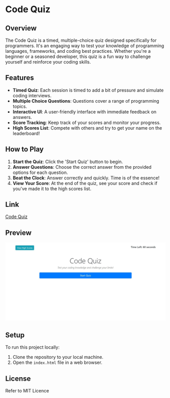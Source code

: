 # Code Quiz

## Overview
The Code Quiz is a timed, multiple-choice quiz designed specifically for programmers. It's an engaging way to test your knowledge of programming languages, frameworks, and coding best practices. Whether you're a beginner or a seasoned developer, this quiz is a fun way to challenge yourself and reinforce your coding skills.

## Features
- **Timed Quiz**: Each session is timed to add a bit of pressure and simulate coding interviews.
- **Multiple Choice Questions**: Questions cover a range of programming topics.
- **Interactive UI**: A user-friendly interface with immediate feedback on answers.
- **Score Tracking**: Keep track of your scores and monitor your progress.
- **High Scores List**: Compete with others and try to get your name on the leaderboard!

## How to Play
1. **Start the Quiz**: Click the 'Start Quiz' button to begin.
2. **Answer Questions**: Choose the correct answer from the provided options for each question.
3. **Beat the Clock**: Answer correctly and quickly. Time is of the essence!
4. **View Your Score**: At the end of the quiz, see your score and check if you've made it to the high scores list.

## Link
[Code Quiz](https://robertsolorzano.github.io/Code-Quiz/)

## Preview

![](assets/images/preview2.jpeg)

## Setup
To run this project locally:
1. Clone the repository to your local machine.
2. Open the `index.html` file in a web browser.

## License
Refer to MIT Licence 

